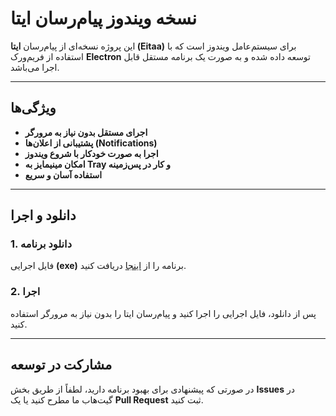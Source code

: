 # نسخه ویندوز پیام‌رسان ایتا

این پروژه نسخه‌ای از پیام‌رسان **ایتا (Eitaa)** برای سیستم‌عامل ویندوز است که با استفاده از فریم‌ورک **Electron** توسعه داده شده و به صورت یک برنامه مستقل قابل اجرا می‌باشد.

---

## ویژگی‌ها

- **اجرای مستقل بدون نیاز به مرورگر**
- **پشتیبانی از اعلان‌ها (Notifications)**
- **اجرا به صورت خودکار با شروع ویندوز**
- **امکان مینیمایز به Tray و کار در پس‌زمینه**
- **استفاده آسان و سریع**

---

## دانلود و اجرا

### 1. دانلود برنامه
فایل اجرایی **(exe)** برنامه را از [اینجا](https://github.com/habibi-dev/Eitaa-windows/releases/download/1.0.1/eitaa.Setup.1.0.1.exe) دریافت کنید.

### 2. اجرا
پس از دانلود، فایل اجرایی را اجرا کنید و پیام‌رسان ایتا را بدون نیاز به مرورگر استفاده کنید.

---

## مشارکت در توسعه

در صورتی که پیشنهادی برای بهبود برنامه دارید، لطفاً از طریق بخش **Issues** در گیت‌هاب ما مطرح کنید یا یک **Pull Request** ثبت کنید.

